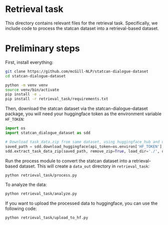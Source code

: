 # Retrieval task

This directory contains relevant files for the retrieval task. Specifically, we include code to process the statcan dataset into a retrieval-based dataset.

# Preliminary steps

First, install everything:
```bash
git clone https://github.com/mcGill-NLP/statcan-dialogue-dataset
cd statcan-dialogue-dataset

python -m venv venv
source venv/bin/activate
pip install -e .
pip install -r retrieval_task/requirements.txt
```

Then, download the statcan dataset via the statcan-dialogue-dataset package, you will need your huggingface token as the environment variable `HF_TOKEN`:
```python
import os
import statcan_dialogue_dataset as sdd

# Download task_data.zip from same dataset, using huggingface_hub and unzip
saved_path = sdd.download_huggingface(api_token=os.environ['HF_TOKEN'], data_dir="./")
sdd.extract_task_data_zip(saved_path, remove_zip=True, load_dir='./', data_dir="./retrieval_task/data_original")
```

Run the process module to convert the statcan dataset into a retrieval-based dataset. This will create a `data_out` directory in `retrieval_task`:
```bash
python retrieval_task/process.py
```

To analyze the data:
```bash
python retrieval_task/analyze.py
```

If you want to upload the processed data to huggingface, you can use the following code:
```bash
python retrieval_task/upload_to_hf.py
```